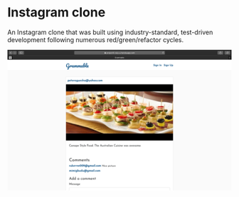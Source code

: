 # Instagram clone 


An Instagram clone that was built using industry-standard, test-driven
development following numerous red/green/refactor cycles.


  ![Home Screenshot](./app/assets/images/grammable.png)